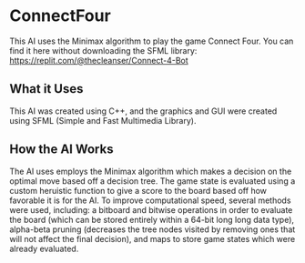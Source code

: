 # ConnectFour
This AI uses the Minimax algorithm to play the game Connect Four. You can find it here without downloading the SFML library: https://replit.com/@thecleanser/Connect-4-Bot

## What it Uses
This AI was created using C++, and the graphics and GUI were created using SFML (Simple and Fast Multimedia Library). 

## How the AI Works
The AI uses employs the Minimax algorithm which makes a decision on the optimal move based off a decision tree. 
The game state is evaluated using a custom heruistic function to give a score to the board based off how favorable it is for the AI.
To improve computational speed, several methods were used, including: a bitboard and bitwise operations in order to evaluate the board (which can be stored entirely within a 64-bit long long data type),
alpha-beta pruning (decreases the tree nodes visited by removing ones that will not affect the final decision), and maps to store game states which were already evaluated.
